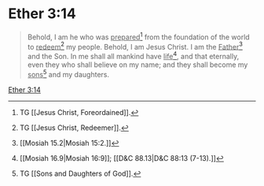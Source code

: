 # Ether 3:14

> Behold, I am he who was <u>prepared</u>[^a] from the foundation of the world to <u>redeem</u>[^b] my people. Behold, I am Jesus Christ. I am the <u>Father</u>[^c] and the Son. In me shall all mankind have <u>life</u>[^d], and that eternally, even they who shall believe on my name; and they shall become my <u>sons</u>[^e] and my daughters.

[Ether 3:14](https://www.churchofjesuschrist.org/study/scriptures/bofm/ether/3?lang=eng&id=p14#p14)


[^a]: TG [[Jesus Christ, Foreordained]].
[^b]: TG [[Jesus Christ, Redeemer]].
[^c]: [[Mosiah 15.2|Mosiah 15:2.]]
[^d]: [[Mosiah 16.9|Mosiah 16:9]]; [[D&C 88.13|D&C 88:13 (7-13).]]
[^e]: TG [[Sons and Daughters of God]].
